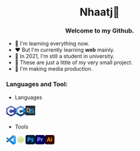 <h1 align="center">Nhaatj💙</h1>
<h3 align="center">Welcome to my Github.</h3>

- 💙 I'm learning everything now.
- ❤️ But I'm currently learning **web** mainly.
- 💚 In 2021, I'm still a student in university.
- 🤍 These are just a little of my very small project.
- 💜 I'm making media production.

### Languages and Tool:

- Languages

<a href="https://www.cprogramming.com/">
    <img align="left" width="26px" src="./img/c.png" alt="C"/>
</a>

<a href="https://www.cplusplus.com/">
    <img align="left" width="26px" src="./img/c++.png" alt="C++"/>
</a>

<a href="https://discord.js.org/">
    <img align="left" width="26px" src="./img/Discord.js.png" alt="Discord.js"/>
</a>
<br>
<br>

- Tools
<a href="https://code.visualstudio.com/">
    <img align="left" width="26px" src="./img/vscode.png" alt="Visual Studio Code" />
</a>

<a href="https://nodejs.org/">
    <img align="left" width="26px" src="./img/nodejs2.png" alt="Node JS"/>
</a>

<a href="https://www.adobe.com/products/photoshop.html">
    <img align="left" width="26px" src="./img/photoshop.png" alt="Photoshop"/>
</a>

<a href="https://www.adobe.com/products/premiere.html">
    <img align="left" width="26px" src="./img/premiere.png" alt="Premiere Pro"/>
</a>

<a href="https://www.adobe.com/products/illustrator.html">
    <img align="left" width="26px" src="./img/illustrator.png" alt="Illustrator"/>
</a>

